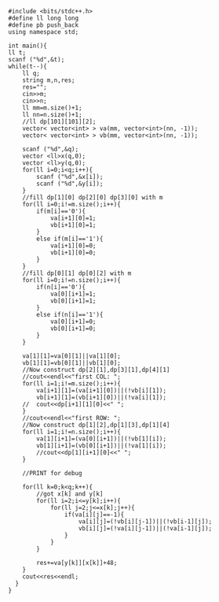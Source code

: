 ﻿```
#include <bits/stdc++.h>
#define ll long long
#define pb push_back
using namespace std;

int main(){
ll t;
scanf ("%d",&t);
while(t--){
	ll q;
	string m,n,res;
	res="";
	cin>>m; 
	cin>>n; 
	ll mm=m.size()+1;
	ll nn=n.size()+1;
	//ll dp[101][101][2];
	vector< vector<int> > va(mm, vector<int>(nn, -1));
	vector< vector<int> > vb(mm, vector<int>(nn, -1));
	
	scanf ("%d",&q);
	vector <ll>x(q,0);
	vector <ll>y(q,0);
	for(ll i=0;i<q;i++){
		scanf ("%d",&x[i]);
		scanf ("%d",&y[i]);
	}
	//fill dp[1][0] dp[2][0] dp[3][0] with m
	for(ll i=0;i!=m.size();i++){
		if(m[i]=='0'){
			va[i+1][0]=1;
			vb[i+1][0]=1;
		}
		else if(m[i]=='1'){
			va[i+1][0]=0;
			vb[i+1][0]=0;
		}			
	}
	//fill dp[0][1] dp[0][2] with m
	for(ll i=0;i!=n.size();i++){
		if(n[i]=='0'){
			va[0][i+1]=1;
			vb[0][i+1]=1;
		}		
		else if(n[i]=='1'){
			va[0][i+1]=0;
			vb[0][i+1]=0;
		}			
	}
	
	va[1][1]=va[0][1]||va[1][0];
	vb[1][1]=vb[0][1]||vb[1][0];
	//Now construct dp[2][1],dp[3][1],dp[4][1]
	//cout<<endl<<"first COL: ";
	for(ll i=1;i!=m.size();i++){
		va[i+1][1]=(va[i+1][0])||(!vb[i][1]);
		vb[i+1][1]=(vb[i+1][0])||(!va[i][1]);
	//	cout<<dp[i+1][1][0]<<" ";			
	}
	//cout<<endl<<"first ROW: ";
	//Now construct dp[1][2],dp[1][3],dp[1][4]
	for(ll i=1;i!=n.size();i++){
		va[1][i+1]=(va[0][i+1])||(!vb[1][i]);
		vb[1][i+1]=(vb[0][i+1])||(!va[1][i]);
		//cout<<dp[1][i+1][0]<<" ";			
	}
	
	//PRINT for debug
	
	for(ll k=0;k<q;k++){
		//got x[k] and y[k]
		for(ll i=2;i<=y[k];i++){
			for(ll j=2;j<=x[k];j++){
				if(va[i][j]==-1){
					va[i][j]=(!vb[i][j-1])||(!vb[i-1][j]);
					vb[i][j]=(!va[i][j-1])||(!va[i-1][j]);
				}	
			}	
		}
		
		res+=va[y[k]][x[k]]+48;
	}
	cout<<res<<endl;
  }
}
```
